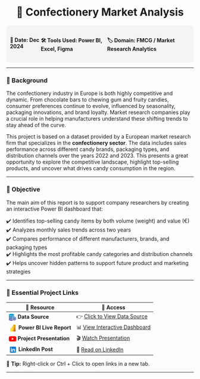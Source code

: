 <h1 align="center">🍬 Confectionery Market Analysis</h1>

<div style="display: flex; justify-content: space-between; padding: 10px; background-color: #f4f4f4; border-radius: 8px;">
  <h4>📅 Date: Dec 2024</h4>
  <h4>🛠️ Tools Used: Power BI, Excel, Figma</h4>
  <h4>🏷️ Domain: FMCG / Market Research Analytics</h4>
</div>

---

### 📌 Background

The confectionery industry in Europe is both highly competitive and dynamic. From chocolate bars to chewing gum and fruity candies, consumer preferences continue to evolve, influenced by seasonality, packaging innovations, and brand loyalty. Market research companies play a crucial role in helping manufacturers understand these shifting trends to stay ahead of the curve.

This project is based on a dataset provided by a European market research firm that specializes in the **confectionery sector**. The data includes sales performance across different candy brands, packaging types, and distribution channels over the years 2022 and 2023. This presents a great opportunity to explore the competitive landscape, highlight top-selling products, and uncover what drives candy consumption in the region.

---

### 🎯 Objective

The main aim of this report is to support company researchers by creating an interactive Power BI dashboard that:

✔️ Identifies top-selling candy items by both volume (weight) and value (€)  
✔️ Analyzes monthly sales trends across two years  
✔️ Compares performance of different manufacturers, brands, and packaging types  
✔️ Highlights the most profitable candy categories and distribution channels  
✔️ Helps uncover hidden patterns to support future product and marketing strategies

---

###  📂 Essential Project Links  

| 🧭 Resource | 🔗 Access |
|------------|----------|
| <img src="https://github.com/Chakradhar-M/PBI_Images/blob/main/Portfolio_Icons/database.png?raw=true" width="20" style="vertical-align:middle;"> **Data Source** | 👉 [Click to View Data Source](https://zoomcharts.com/en/microsoft-power-bi-custom-visuals/challenges/fp20-analytics-november-2024) |
| <img src="https://github.com/Chakradhar-M/PBI_Images/blob/main/Portfolio_Icons/power-bi.png?raw=true" width="22" style="vertical-align:middle;"> **Power BI Live Report** | 📊 [View Interactive Dashboard](https://app.powerbi.com/view?r=eyJrIjoiN2JjYWZjYmMtODU0YS00YjFlLThlYTktYmQyNTY3MTdiZDkzIiwidCI6IjQ2NTRiNmYxLTBlNDctNDU3OS1hOGExLTAyZmU5ZDk0M2M3YiIsImMiOjl9) |
| <img src="https://github.com/Chakradhar-M/PBI_Images/blob/main/Portfolio_Icons/youtube.png?raw=true" width="20" style="vertical-align:middle;"> **Project Presentation** | 🎬 [Watch Presentation](#) |
| <img src="https://github.com/Chakradhar-M/PBI_Images/blob/main/Portfolio_Icons/linkedin.png?raw=true" width="22" style="vertical-align:middle;"> **LinkedIn Post** | 🔗 [Read on LinkedIn](https://www.linkedin.com/posts/chakradhar-mantena_confectionery-market-analysis-dashboard-activity-7271676434987806720-JsDx?utm_source=share&utm_medium=member_desktop&rcm=ACoAAD9y4SkBuDMCUOFBEF1QAO3K3-8MrRRtZZk) |

📌 **Tip:** Right-click or Ctrl + Click to open links in a new tab.

---
